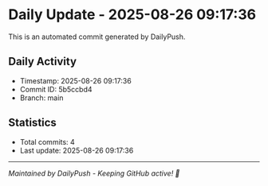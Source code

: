 # Daily Update - 2025-08-26 09:17:36

This is an automated commit generated by DailyPush.

## Daily Activity
- Timestamp: 2025-08-26 09:17:36
- Commit ID: 5b5ccbd4
- Branch: main

## Statistics
- Total commits: 4
- Last update: 2025-08-26 09:17:36

---
*Maintained by DailyPush - Keeping GitHub active! 🚀*

